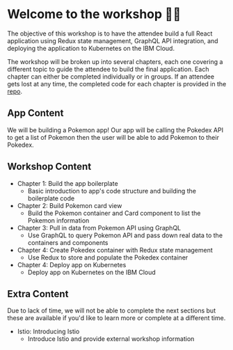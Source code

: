 # Welcome to the workshop 👋🏼

The objective of this workshop is to have the attendee build a full React application using Redux state management, GraphQL API integration, and deploying the application to Kubernetes on the IBM Cloud.

The workshop will be broken up into several chapters, each one covering a different topic to guide the attendee to build the final application. Each chapter can either be completed individually or in groups. If an attendee gets lost at any time, the completed code for each chapter is provided in the [repo](https://github.com/rizcheldayao/workshop).

## App Content

We will be building a Pokemon app! Our app will be calling the Pokedex API to get a list of Pokemon then the user will be able to add Pokemon to their Pokedex.

## Workshop Content 
- Chapter 1: Build the app boilerplate
  - Basic introduction to app's code structure and building the boilerplate code
- Chapter 2: Build Pokemon card view 
  - Build the Pokemon container and Card component to list the Pokemon information
- Chapter 3: Pull in data from Pokemon API using GraphQL
  - Use GraphQL to query Pokemon API and pass down real data to the containers and components
- Chapter 4: Create Pokedex container with Redux state management
  - Use Redux to store and populate the Pokedex container
- Chapter 4: Deploy app on Kubernetes
  - Deploy app on Kubernetes on the IBM Cloud

## Extra Content

Due to lack of time, we will not be able to complete the next sections but these are available if you'd like to learn more or complete at a different time. 
- Istio: Introducing Istio
  - Introduce Istio and provide external workshop information

